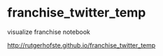 # franchise_twitter_temp
visualize franchise notebook  

http://rutgerhofste.github.io/franchise_twitter_temp
